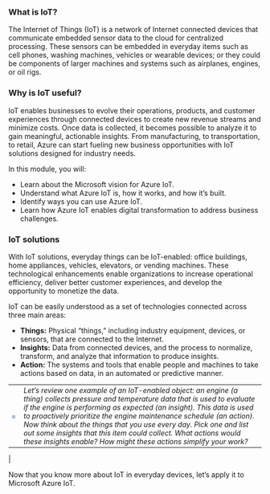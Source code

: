 ### What is IoT?

The Internet of Things (IoT) is a network of Internet connected devices that communicate embedded sensor data to the cloud for centralized processing. These sensors can be embedded in everyday items such as cell phones, washing machines, vehicles or wearable devices; or they could be components of larger machines and systems such as airplanes, engines, or oil rigs.

### Why is IoT useful?

IoT enables businesses to evolve their operations, products, and customer experiences through connected devices to create new revenue streams and minimize costs. Once data is collected, it becomes possible to analyze it to gain meaningful, actionable insights. From manufacturing, to transportation, to retail, Azure can start fueling new business opportunities with IoT solutions designed for industry needs.

<!-- TODO: Learning objectives -->

In this module, you will:

- Learn about the Microsoft vision for Azure IoT.
- Understand what Azure IoT is, how it works, and how it’s built.
- Identify ways you can use Azure IoT.
- Learn how Azure IoT enables digital transformation to address business challenges.

### IoT solutions

With IoT solutions, everyday things can be IoT-enabled: office buildings, home appliances, vehicles, elevators, or vending machines. These technological enhancements enable organizations to increase operational efficiency, deliver better customer experiences, and develop the opportunity to monetize the data.

IoT can be easily understood as a set of technologies connected across three main areas:

- **Things:** Physical “things,” including industry equipment, devices, or sensors, that are connected to the Internet. 
- **Insights:** Data from connected devices, and the process to normalize, transform, and analyze that information to produce insights. 
- **Action:** The systems and tools that enable people and machines to take actions based on data, in an automated or predictive manner.

|  |  |
| ------------ | -------------| 
|![Icon of lightbulb](../media/lightbulb.png)|*Let’s review one example of an IoT-enabled object: an engine (a thing) collects pressure and temperature data that is used to evaluate if the engine is performing as expected (an insight). This data is used to proactively prioritize the engine maintenance schedule (an action).  Now think about the things that you use every day. Pick one and list out some insights that this item could collect. What actions would these insights enable? How might these actions simplify your work?*
|

Now that you know more about IoT in everyday devices, let’s apply it to Microsoft Azure IoT.